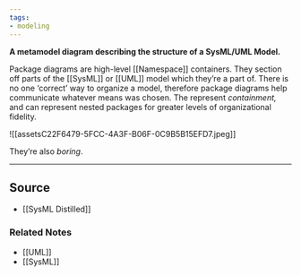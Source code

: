 ```yaml
---
tags:
- modeling
---
```

**A metamodel diagram describing the structure of a SysML/UML Model.**

Package diagrams are high-level [[Namespace]] containers. They section off parts of the [[SysML]] or [[UML]] model which they’re a part of. There is no one ‘correct’ way to organize a model, therefore package diagrams help communicate whatever means was chosen. The represent *containment,* and can represent nested packages for greater levels of organizational fidelity.

![[assetsC22F6479-5FCC-4A3F-B06F-0C9B5B15EFD7.jpeg]]

They’re also *boring*.

---

## Source
- [[SysML Distilled]]

### Related Notes
- [[UML]] 
- [[SysML]]